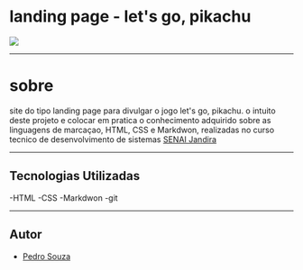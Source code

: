 # landing page - let's go, pikachu

![](./screenshot/image.png)

---

# sobre
site do tipo landing page para divulgar o jogo let's go, pikachu. o intuito deste projeto e colocar em pratica o conhecimento adquirido sobre as linguagens de marcaçao, HTML, CSS e Markdwon, realizadas no curso tecnico de desenvolvimento de sistemas [SENAI Jandira](https://sp.senai.br/unidade/jandira/)

---

## Tecnologias Utilizadas
-HTML
-CSS
-Markdwon
-git

---

## Autor
- [Pedro Souza]()
